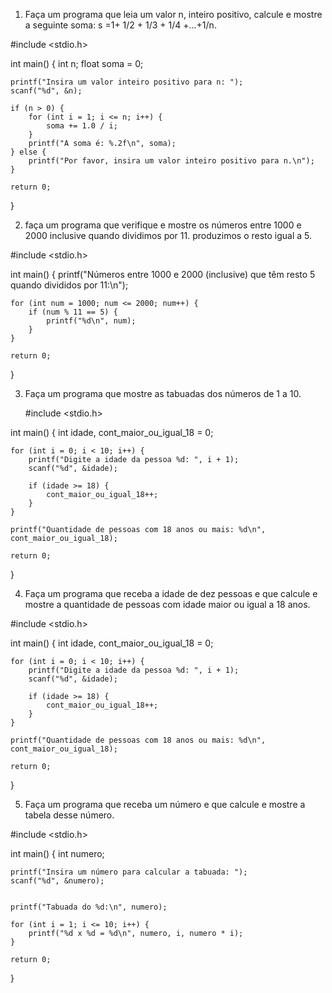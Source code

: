 1) Faça um programa que leia um valor n, inteiro positivo, calcule e mostre a seguinte soma: s =1+ 1/2 + 1/3 + 1/4 +...+1/n.
   
#include <stdio.h>

int main() {
    int n;
    float soma = 0;

    printf("Insira um valor inteiro positivo para n: ");
    scanf("%d", &n);

    if (n > 0) {
        for (int i = 1; i <= n; i++) {
            soma += 1.0 / i;
        }
        printf("A soma é: %.2f\n", soma);
    } else {
        printf("Por favor, insira um valor inteiro positivo para n.\n");
    }

    return 0;
}

2) faça um programa que verifique e mostre os números entre 1000 e 2000 inclusive quando dividimos por 11. produzimos o resto igual a 5.

#include <stdio.h>

int main() {
    printf("Números entre 1000 e 2000 (inclusive) que têm resto 5 quando divididos por 11:\n");

    for (int num = 1000; num <= 2000; num++) {
        if (num % 11 == 5) {
            printf("%d\n", num);
        }
    }

    return 0;
}

3) Faça um programa que mostre as tabuadas dos números de 1 a 10.

   #include <stdio.h>

int main() {
    int idade, cont_maior_ou_igual_18 = 0;

    for (int i = 0; i < 10; i++) {
        printf("Digite a idade da pessoa %d: ", i + 1);
        scanf("%d", &idade);

        if (idade >= 18) {
            cont_maior_ou_igual_18++;
        }
    }

    printf("Quantidade de pessoas com 18 anos ou mais: %d\n", cont_maior_ou_igual_18);

    return 0;
}

4) Faça um programa que receba a idade de dez pessoas e que calcule e mostre a quantidade de pessoas com idade maior ou igual a 18 anos.

#include <stdio.h>

int main() {
    int idade, cont_maior_ou_igual_18 = 0;

    for (int i = 0; i < 10; i++) {
        printf("Digite a idade da pessoa %d: ", i + 1);
        scanf("%d", &idade);

        if (idade >= 18) {
            cont_maior_ou_igual_18++;
        }
    }

    printf("Quantidade de pessoas com 18 anos ou mais: %d\n", cont_maior_ou_igual_18);

    return 0;
}

5) Faça um programa que receba um número e que calcule e mostre a tabela desse número.

#include <stdio.h>

int main() {
    int numero;

    printf("Insira um número para calcular a tabuada: ");
    scanf("%d", &numero);

   
    printf("Tabuada do %d:\n", numero);

    for (int i = 1; i <= 10; i++) {
        printf("%d x %d = %d\n", numero, i, numero * i);
    }

    return 0;
}
